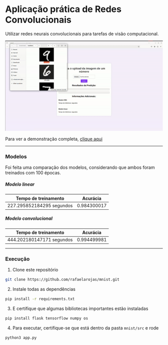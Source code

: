 # Aplicação prática de Redes Convolucionais
Utilizar redes neurais convolucionais para tarefas de visão computacional.

![alt text](gif.gif)

Para ver a demonstração completa, [clique aqui](https://drive.google.com/file/d/1BNCYyMlQ8iXJFrxA4G6YCcKuIYOgiWiS/view?usp=sharing)

---
### Modelos

Foi feita uma comparação dos modelos, considerando que ambos foram treinados com 100 épocas.

##### Modelo linear
|    Tempo de treinamento   |    Acurácia    |
| ------------------------- | -------------- |
| 227.295852184295 segundos | 0.984300017    |

##### Modelo convolucional
|    Tempo de treinamento   |    Acurácia    |
| ------------------------- | -------------- |
| 444.202180147171 segundos | 0.994499981    |


---
### Execução

1. Clone este repositório
```bash
git clone https://github.com/rafaelarojas/mnist.git
```

2. Instale todas as dependências
```bash
pip install -r requirements.txt
```

3. E certifique que algumas bibliotecas importantes estão instaladas
```bash
pip install flask tensorflow numpy os
```

4. Para executar, certifique-se que está dentro da pasta `mnist/src` e rode
```bash
python3 app.py
```
